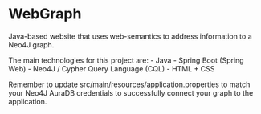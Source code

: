 # WebGraph
Java-based website that uses web-semantics to address information to a Neo4J graph.

The main technologies for this project are:
    - Java
    - Spring Boot (Spring Web)
    - Neo4J / Cypher Query Language (CQL)
    - HTML + CSS

Remember to update src/main/resources/application.properties to match your Neo4J AuraDB credentials to successfully connect your graph to the application.